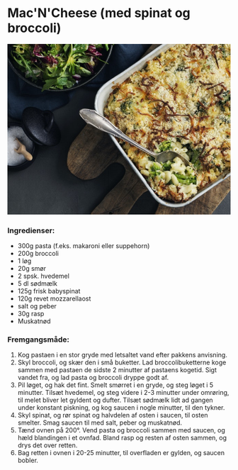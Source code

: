 # Mac'N'Cheese (med spinat og broccoli) 

![Mac'n'cheese med et twist](images/mac-and-cheese-med-spinat-og-broccoli.jpg)


### Ingredienser:
- 300g pasta (f.eks. makaroni eller suppehorn)
- 200g broccoli
- 1 løg
- 20g smør
- 2 spsk. hvedemel
- 5 dl sødmælk
- 125g frisk babyspinat
- 120g revet mozzarellaost
- salt og peber
- 30g rasp
- Muskatnød

### Fremgangsmåde:
1. Kog pastaen i en stor gryde med letsaltet vand efter pakkens anvisning.
2. Skyl broccoli, og skær den i små buketter. Lad broccolibuketterne koge sammen med pastaen de sidste 2 minutter af pastaens kogetid. Sigt vandet fra, og lad pasta og broccoli dryppe godt af.
3. Pil løget, og hak det fint. Smelt smørret i en gryde, og steg løget i 5 minutter. Tilsæt hvedemel, og steg videre i 2-3 minutter under omrøring, til melet bliver let gyldent og dufter. Tilsæt sødmælk lidt ad gangen under konstant piskning, og kog saucen i nogle minutter, til den tykner.
4. Skyl spinat, og rør spinat og halvdelen af osten i saucen, til osten smelter. Smag saucen til med salt, peber og muskatnød.
5. Tænd ovnen på 200°. Vend pasta og broccoli sammen med saucen, og hæld blandingen i et ovnfad. Bland rasp og resten af osten sammen, og drys det over retten.
6. Bag retten i ovnen i 20-25 minutter, til overfladen er gylden, og saucen bobler.
